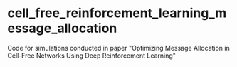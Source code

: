# cell_free_reinforcement_learning_message_allocation
Code for simulations conducted in paper "Optimizing Message Allocation in Cell-Free Networks Using Deep Reinforcement Learning"
